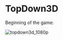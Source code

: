 # TopDown3D

Beginning of the game:

![topdown3d_1080p](https://github.com/omeralpcolak/TopDown3D/assets/112391850/26935cb8-bb62-4117-9c02-dff67886ce71)
